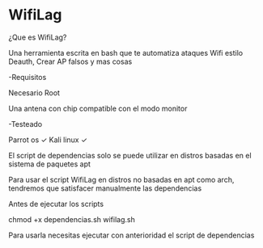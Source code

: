 # WifiLag
¿Que es WifiLag?

Una herramienta escrita en bash que te automatiza ataques Wifi estilo Deauth, Crear AP falsos y mas cosas

-Requisitos

Necesario Root

Una antena con chip compatible con el modo monitor

-Testeado

Parrot os ✓
Kali linux ✓

El script de dependencias solo se puede utilizar en distros basadas en el sistema de paquetes apt

Para usar el script WifiLag en distros no basadas en apt como arch, tendremos que satisfacer manualmente las dependencias

Antes de ejecutar los scripts

chmod +x dependencias.sh wifilag.sh

Para usarla necesitas ejecutar con anterioridad el script de dependencias 
